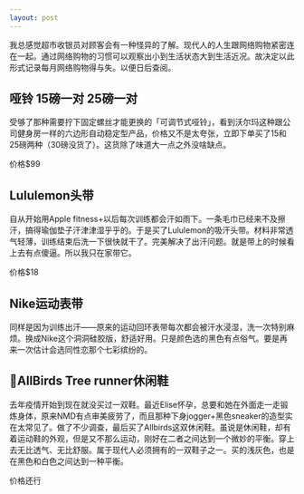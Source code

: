```yaml
---
layout: post
---
```


我总感觉超市收银员对顾客会有一种怪异的了解。现代人的人生跟网络购物紧密连在一起。通过网络购物的习惯可以观察出小到生活状态大到生活近况。故决定以此形式记录每月网络购物得与失。以便日后查阅。

## 哑铃 15磅一对 25磅一对

受够了那种需要拧下固定螺丝才能更换的「可调节式哑铃」，看到沃尔玛这种跟公司健身房一样的六边形自动稳定型产品，价格又不是太夸张，立即下单买了15和25磅两种（30磅没货了）。这货除了味道大一点之外没啥缺点。

价格$99

## Lululemon头带

自从开始用Apple fitness+以后每次训练都会汗如雨下。一条毛巾已经来不及擦汗，搞得瑜伽垫子汗津津湿乎乎的。于是买了Lululemon的吸汗头带。材料非常透气轻薄，训练结束后洗一下很快就干了。完美解决了出汗问题。就是带上的时候看上去有点傻逼。所以我只在家带它。

价格$18

## Nike运动表带

同样是因为训练出汗——原来的运动回环表带每次都会被汗水浸湿，洗一次特别麻烦。换成Nike这个洞洞硅胶版，舒适好用。只是颜色选的黑色有点俗气。要是再来一次估计会选同性恋那个七彩缤纷的。

## AllBirds Tree runner休闲鞋

去年疫情开始到现在就没买过一双鞋。最近Elise怀孕，总要和她在外面走一走锻炼身体，原来NMD有点审美疲劳了，而且那种下身jogger+黑色sneaker的造型实在太常见了。做了不少调查，最后买了Allbirds这双休闲鞋。虽说是休闲鞋，却有着运动鞋的外观，但是又不那么运动，刚好在二者之间达到一个微妙的平衡。穿上去无比透气、无比舒服。属于现代人必须拥有的一双鞋子之一。买的浅灰色，也是在黑色和白色之间达到一种平衡。

价格还行